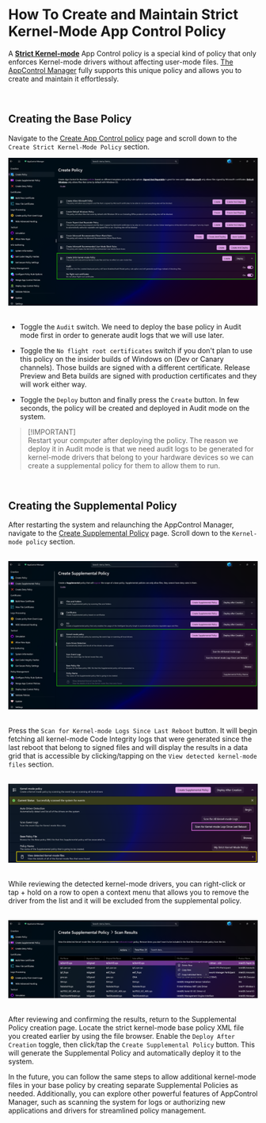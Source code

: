 # How To Create and Maintain Strict Kernel-Mode App Control Policy

A [**Strict Kernel-mode**](https://github.com/HotCakeX/Harden-Windows-Security/wiki/WDAC-policy-for-BYOVD-Kernel-mode-only-protection) App Control policy is a special kind of policy that only enforces Kernel-mode drivers without affecting user-mode files. [The AppControl Manager](https://github.com/HotCakeX/Harden-Windows-Security/wiki/AppControl-Manager) fully supports this unique policy and allows you to create and maintain it effortlessly.

<br>

## Creating the Base Policy

Navigate to the [Create App Control policy](https://github.com/HotCakeX/Harden-Windows-Security/wiki/Create-App-Control-Policy) page and scroll down to the `Create Strict Kernel-Mode Policy` section.

<img src="https://raw.githubusercontent.com/HotCakeX/.github/1df694f5fc413e27f9cf4621777d85cba60ef0d2/Pictures/PNG%20and%20JPG/How%20To%20Create%20and%20Maintain%20Strict%20Kernel-Mode%20App%20Control%20Policy/Creating%20the%20base%20policy.png" alt="creating new base strict kernel mode policy">

<br>

<br>

* Toggle the `Audit` switch. We need to deploy the base policy in Audit mode first in order to generate audit logs that we will use later.

* Toggle the `No flight root certificates` switch if you don't plan to use this policy on the insider builds of Windows on (Dev or Canary channels). Those builds are signed with a different certificate. Release Preview and Beta builds are signed with production certificates and they will work either way.

* Toggle the `Deploy` button and finally press the `Create` button. In few seconds, the policy will be created and deployed in Audit mode on the system.

> [!IMPORTANT]\
> Restart your computer after deploying the policy. The reason we deploy it in Audit mode is that we need audit logs to be generated for kernel-mode drivers that belong to your hardware devices so we can create a supplemental policy for them to allow them to run.

<br>

## Creating the Supplemental Policy

After restarting the system and relaunching the AppControl Manager, navigate to the [Create Supplemental Policy](https://github.com/HotCakeX/Harden-Windows-Security/wiki/Create-Supplemental-App-Control-Policy#create-kernel-mode-supplemental-policy) page. Scroll down to the `Kernel-mode policy` section.

<br>

<img src="https://raw.githubusercontent.com/HotCakeX/.github/6a635612aef4c1dbb00533689d568eaf7d52c98e/Pictures/PNG%20and%20JPG/How%20To%20Create%20and%20Maintain%20Strict%20Kernel-Mode%20App%20Control%20Policy/Creating%20supplemental%20policy.png" alt="Creating strict kernel mode supplemental policy">

<br>

<br>

Press the `Scan for Kernel-mode Logs Since Last Reboot` button. It will begin fetching all kernel-mode Code Integrity logs that were generated since the last reboot that belong to signed files and will display the results in a data grid that is accessible by clicking/tapping on the `View detected kernel-mode files` section.

<br>

<img src="https://raw.githubusercontent.com/HotCakeX/.github/733d7bafe220df3a484ad0d32172756364a57333/Pictures/PNG%20and%20JPG/How%20To%20Create%20and%20Maintain%20Strict%20Kernel-Mode%20App%20Control%20Policy/scanning%20for%20logs.png" alt="Scan for drivers since last reboot">

<br>

<br>

While reviewing the detected kernel-mode drivers, you can right-click or tap + hold on a row to open a context menu that allows you to remove the driver from the list and it will be excluded from the supplemental policy.

<br>

<img src="https://raw.githubusercontent.com/HotCakeX/.github/733d7bafe220df3a484ad0d32172756364a57333/Pictures/PNG%20and%20JPG/How%20To%20Create%20and%20Maintain%20Strict%20Kernel-Mode%20App%20Control%20Policy/Kernel%20Mode%20Drivers%20Results.png" alt="kernel mode drivers results review">

<br>

<br>

After reviewing and confirming the results, return to the Supplemental Policy creation page. Locate the strict kernel-mode base policy XML file you created earlier by using the file browser. Enable the `Deploy After Creation` toggle, then click/tap the `Create Supplemental Policy` button. This will generate the Supplemental Policy and automatically deploy it to the system.

In the future, you can follow the same steps to allow additional kernel-mode files in your base policy by creating separate Supplemental Policies as needed. Additionally, you can explore other powerful features of AppControl Manager, such as scanning the system for logs or authorizing new applications and drivers for streamlined policy management.

<br>
